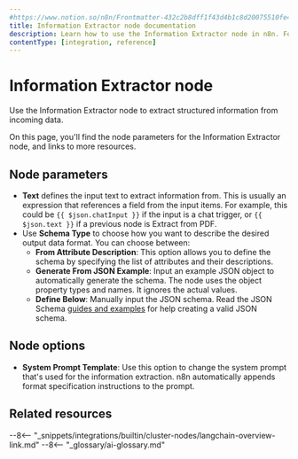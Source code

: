 ```yaml
---
#https://www.notion.so/n8n/Frontmatter-432c2b8dff1f43d4b1c8d20075510fe4
title: Information Extractor node documentation
description: Learn how to use the Information Extractor node in n8n. Follow technical documentation to integrate Information Extractor node into your workflows.
contentType: [integration, reference]
---
```


# Information Extractor node

Use the Information Extractor node to extract structured information from incoming data.

On this page, you'll find the node parameters for the Information Extractor node,
and links to more resources.

## Node parameters

* **Text** defines the input text to extract information from. This is usually an expression that references a field from the input items. For example, this could be `{{ $json.chatInput }}` if the input is a chat trigger, or `{{ $json.text }}` if a previous node is Extract from PDF.
* Use **Schema Type** to choose how you want to describe the desired output data format. You can choose between:
    * **From Attribute Description**: This option allows you to define the schema by specifying the list of attributes and their descriptions.
    * **Generate From JSON Example**: Input an example JSON object to automatically generate the schema. The node uses the object property types and names. It ignores the actual values.
    * **Define Below**: Manually input the JSON schema. Read the JSON Schema [guides and examples](https://json-schema.org/learn/miscellaneous-examples) for help creating a valid JSON schema.

## Node options

* **System Prompt Template**: Use this option to change the system prompt that's used for the information extraction. n8n automatically appends format specification instructions to the prompt.


## Related resources

--8<-- "_snippets/integrations/builtin/cluster-nodes/langchain-overview-link.md"
--8<-- "_glossary/ai-glossary.md"
